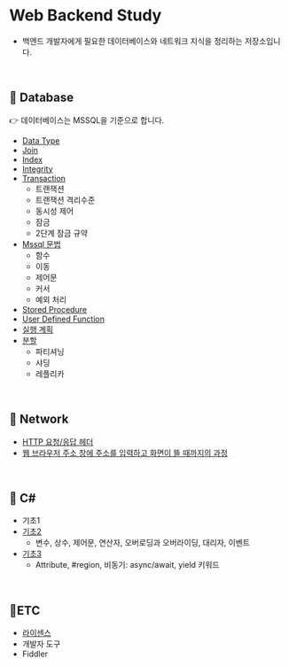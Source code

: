 # Web Backend Study

* 백엔드 개발자에게 필요한 데이터베이스와 네트워크 지식을 정리하는 저장소입니다.

<br>

## 📌 Database

👉 데이터베이스는 MSSQL을 기준으로 합니다.

* [Data Type](https://github.com/HYEEWON/web-backend-study/blob/main/database/data-type.md)
* [Join](https://github.com/HYEEWON/web-backend-study/blob/main/database/join.md)
* [Index](https://github.com/HYEEWON/web-backend-study/blob/main/database/index.md)
* [Integrity](https://github.com/HYEEWON/web-backend-study/blob/main/database/integrity.md)
* [Transaction](https://github.com/HYEEWON/web-backend-study/blob/main/database/transaction.md)
  * 트랜잭션
  * 트랜잭션 격리수준
  * 동시성 제어
  * 잠금
  * 2단계 잠금 규약
* [Mssql 문법](https://github.com/HYEEWON/web-backend-study/blob/main/database/mssql-grammer.md)
  * 함수
  * 이동
  * 제어문
  * 커서
  * 예외 처리
* [Stored Procedure](https://github.com/HYEEWON/web-backend-study/blob/main/database/stored-procedure.md)
* [User Defined Function](https://github.com/HYEEWON/web-backend-study/blob/main/database/user-defined-function.md)
* [실행 계획](https://github.com/HYEEWON/web-backend-study/blob/main/database/execution-plan.md)
* [분할](https://github.com/HYEEWON/web-backend-study/blob/main/database/partitioning-sharding-replica.md)
  * 파티셔닝
  * 샤딩
  * 레플리카


<br>

## 📌 Network
* [HTTP 요청/응답 헤더](https://github.com/HYEEWON/web-backend-study/blob/main/network/http-msg-header-format.md)
* [웹 브라우저 주소 창에 주소를 입력하고 화면이 뜰 때까지의 과정](https://github.com/HYEEWON/web-backend-study/blob/main/network/search-url.md)

<br>

## 📌 C#
* 기초1
* [기초2](https://github.com/HYEEWON/web-backend-study/blob/main/c%23/basic2.md)
  * 변수, 상수, 제어문, 연산자, 오버로딩과 오버라이딩, 대리자, 이벤트
* [기초3](https://github.com/HYEEWON/web-backend-study/blob/main/c%23/basic3.md)
  * Attribute, #region, 비동기: async/await, yield 키워드

<br>

## 📌ETC
* [라이센스](https://github.com/HYEEWON/web-backend-study/blob/main/etc/license.md)
* 개발자 도구
* Fiddler

